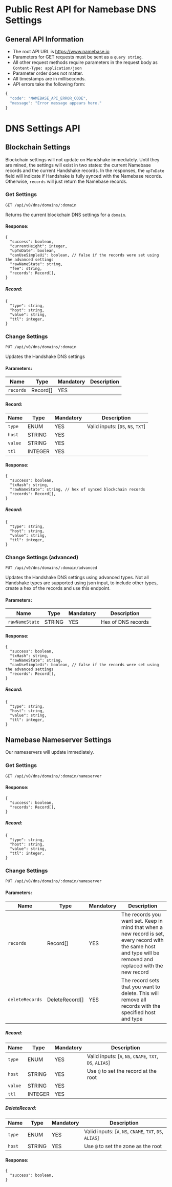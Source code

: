 # Public Rest API for Namebase DNS Settings
## General API Information
* The root API URL is https://www.namebase.io
* Parameters for GET requests must be sent as a `query string`.
* All other request methods require parameters in the request body as `Content-Type: application/json`
* Parameter order does not matter.
* All timestamps are in milliseconds.
* API errors take the following form:
```javascript
{
  "code": "NAMEBASE_API_ERROR_CODE",
  "message": "Error message appears here."
}
```

# DNS Settings API

## Blockchain Settings
Blockchain settings will not update on Handshake immediately. Until they are mined, the settings will exist in two states: the current Namebase records and the current Handshake records. In the responses, the `upToDate` field will indicate if Handshake is fully synced with the Namebase records. Otherwise, `records` will just return the Namebase records.

### Get Settings
```
GET /api/v0/dns/domains/:domain
```
Returns the current blockchain DNS settings for a `domain`.

#### Response:
```
{
  "success": boolean,
  "currentHeight": integer,
  "upToDate": boolean,
  "canUseSimpleUi": boolean, // false if the records were set using the advanced settings
  "rawNameState": string,
  "fee": string,
  "records": Record[],
}
```

##### Record:
```
{
  "type": string,
  "host": string,
  "value": string,
  "ttl": integer,
}
```

### Change Settings
```
PUT /api/v0/dns/domains/:domain
```
Updates the Handshake DNS settings

#### Parameters:
| Name            | Type     | Mandatory  | Description  |     
|-----------------|----------|------------|--------------|
| `records`       | Record[] | YES        |  |

#### Record:
| Name            | Type    | Mandatory | Description                       |
|-----------------|---------|-----------|-----------------------------------|
| `type`          | ENUM    | YES       | Valid inputs: [`DS`, `NS`, `TXT`] |
| `host`          | STRING  | YES       |  |
| `value`         | STRING  | YES       |  |
| `ttl`           | INTEGER | YES       |  |

#### Response:
```
{
  "success": boolean,
  "txHash": string,
  "rawNameState": string, // hex of synced blockchain records
  "records": Record[],
}
```

##### Record:
```
{
  "type": string,
  "host": string,
  "value": string,
  "ttl": integer,
}
```

### Change Settings (advanced)
```
PUT /api/v0/dns/domains/:domain/advanced
```
Updates the Handshake DNS settings using advanced types. Not all Handshake types are supported using json input, to include other types, create a hex of the records and use this endpoint.

#### Parameters:
| Name            | Type   | Mandatory  | Description         |
|-----------------|--------|------------|---------------------|
| `rawNameState`  | STRING | YES        | Hex of DNS records  |

#### Response:
```
{
  "success": boolean,
  "txHash": string,
  "rawNameState": string,
  "canUseSimpleUi": boolean, // false if the records were set using the advanced settings
  "records": Record[],
}
```

##### Record:
```
{
  "type": string,
  "host": string,
  "value": string,
  "ttl": integer,
}
```

## Namebase Nameserver Settings
Our nameservers will update immediately.

### Get Settings
```
GET /api/v0/dns/domains/:domain/nameserver
```

#### Response:
```
{
  "success": boolean,
  "records": Record[],
}
```

##### Record:
```
{
  "type": string,
  "host": string,
  "value": string,
  "ttl": integer,
}
```

### Change Settings
```
PUT /api/v0/dns/domains/:domain/nameserver
```

#### Parameters:
| Name            | Type           | Mandatory  | Description  |     
|-----------------|----------------|------------|--------------|
| `records`       | Record[]       | YES        | The records you want set. Keep in mind that when a new record is set, every record with the same host and type will be removed and replaced with the new record |
| `deleteRecords` | DeleteRecord[] | YES        | The record sets that you want to delete. This will remove all records with the specified host and type |

##### Record:
| Name            | Type    | Mandatory | Description                       |
|-----------------|---------|-----------|-----------------------------------|
| `type`          | ENUM    | YES       | Valid inputs: [`A`, `NS`, `CNAME`, `TXT`, `DS`, `ALIAS`] |
| `host`          | STRING  | YES       | Use `@` to set the record at the root |
| `value`         | STRING  | YES       |  |
| `ttl`           | INTEGER | YES       |  |

##### DeleteRecord:
| Name            | Type    | Mandatory | Description                       |
|-----------------|---------|-----------|-----------------------------------|
| `type`          | ENUM    | YES       | Valid inputs: [`A`, `NS`, `CNAME`, `TXT`, `DS`, `ALIAS`] |
| `host`          | STRING  | YES       | Use `@` to set the zone as the root |

#### Response:
```
{
  "success": boolean,
}
```
